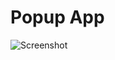 # Popup App

![Screenshot](https://github.com/ATHARVA-GAWAS/Popup-DialogBox-App/assets/111885892/20a00419-2461-4dce-8b56-32c13523c5c5)
